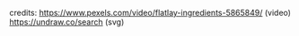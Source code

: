 credits: 
https://www.pexels.com/video/flatlay-ingredients-5865849/ (video)
https://undraw.co/search (svg)